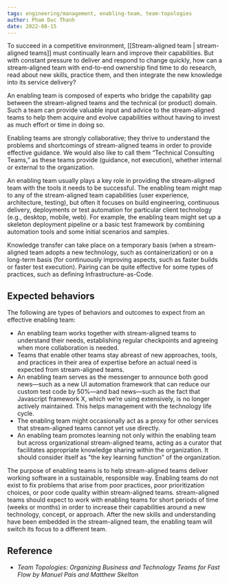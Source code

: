```yaml
---
tags: engineering/management, enabling-team, team-topologies
author: Pham Duc Thanh
date: 2022-08-15
---
```


To succeed in a competitive environment, [[Stream-aligned team | stream-aligned teams]] must continually learn and improve their capabilities. But with constant pressure to deliver and respond to change quickly, how can a stream-aligned team with end-to-end ownership find time to do research, read about new skills, practice them, and then integrate the new knowledge into its service delivery?

An enabling team is composed of experts who bridge the capability gap between the stream-aligned teams and the technical (or product) domain. Such a team can provide valuable input and advice to the stream-aligned teams to help them acquire and evolve capabilities without having to invest as much effort or time in doing so.

Enabling teams are strongly collaborative; they thrive to understand the problems and shortcomings of stream-aligned teams in order to provide effective guidance. We would also like to call them “Technical Consulting Teams,” as these teams provide (guidance, not execution), whether internal or external to the organization.

An enabling team usually plays a key role in providing the stream-aligned team with the tools it needs to be successful. The enabling team might map to any of the stream-aligned team capabilities (user experience, architecture, testing), but often it focuses on build engineering, continuous delivery, deployments or test automation for particular client technology (e.g., desktop, mobile, web). For example, the enabling team might set up a skeleton deployment pipeline or a basic test framework by combining automation tools and some initial scenarios and samples.

Knowledge transfer can take place on a temporary basis (when a stream-aligned team adopts a new technology, such as containerization) or on a long-term basis (for continuously improving aspects, such as faster builds or faster test execution). Pairing can be quite effective for some types of practices, such as defining Infrastructure-as-Code.

## Expected behaviors

The following are types of behaviors and outcomes to expect from an effective enabling team:

- An enabling team works together with stream-aligned teams to understand their needs, establishing regular checkpoints and agreeing when more collaboration is needed.
- Teams that enable other teams stay abreast of new approaches, tools, and practices in their area of expertise before an actual need is expected from stream-aligned teams.
- An enabling team serves as the messenger to announce both good news—such as a new UI automation framework that can reduce our custom test code by 50%—and bad news—such as the fact that Javascript framework X, which we’re using extensively, is no longer actively maintained. This helps management with the technology life cycle.
- The enabling team might occasionally act as a proxy for other services that stream-aligned teams cannot yet use directly.
- An enabling team promotes learning not only within the enabling team but across organizational stream-aligned teams, acting as a curator that facilitates appropriate knowledge sharing within the organization. It should consider itself as "the key learning function" of the organization.

The purpose of enabling teams is to help stream-aligned teams deliver working software in a sustainable, responsible way. Enabling teams do not exist to fix problems that arise from poor practices, poor prioritization choices, or poor code quality within stream-aligned teams. stream-aligned teams should expect to work with enabling teams for short periods of time (weeks or months) in order to increase their capabilities around a new technology, concept, or approach. After the new skills and understanding have been embedded in the stream-aligned team, the enabling team will switch its focus to a different team.

## Reference

- _Team Topologies: Organizing Business and Technology Teams for Fast Flow by Manuel Pais and Matthew Skelton_
